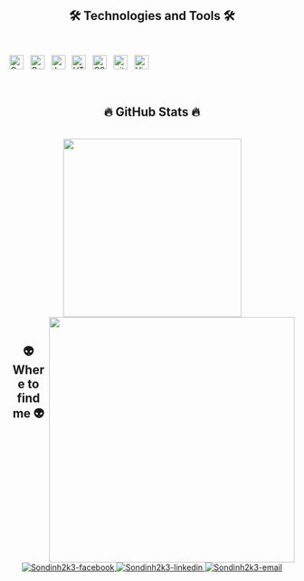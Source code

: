 <!-- Sondinh2k3 -->
<!-- <a href="#" target="_blank">
  <img src="svg/trungquandev.svg" width="1200" alt="trungquandev-official" />
</a> -->

<h2 align="center">🛠 Technologies and Tools 🛠</h2>
<br>
<!-- https://simpleicons.org/ -->

<span><img src="https://img.shields.io/badge/C-282C34?logo=c&logoColor=#A8B9CC" alt="C logo" title="C" height="25" /></span>
&nbsp;
<span><img src="https://img.shields.io/badge/C++-282C34?logo=cplusplus&logoColor=#00599C" alt="C++ logo" title="C++" height="25" /></span>
&nbsp;
<span><img src="https://img.shields.io/badge/JavaScript-282C34?logo=javascript&logoColor=F7DF1E" alt="JavaScript logo" title="JavaScript" height="25" /></span>
&nbsp;
<span><img src="https://img.shields.io/badge/HTML5-282C34?logo=html5&logoColor=E34F26" alt="HTML5 logo" title="HTML5" height="25" /></span>
&nbsp;
<span><img src="https://img.shields.io/badge/CSS3-282C34?logo=css3&logoColor=1572B6" alt="CSS3 logo" title="CSS3" height="25" /></span>
&nbsp;
<span><img src="https://img.shields.io/badge/git-282C34?logo=git&logoColor=F05032" alt="git logo" title="git" height="25" /></span>
&nbsp;
<span><img src="https://img.shields.io/badge/VS%20Code-282C34?logo=visual-studio-code&logoColor=007ACC" alt="Visual Studio Code logo" title="Visual Studio Code" height="25" /></span>
&nbsp;

<br>
<h2 align="center">🔥 GitHub Stats 🔥</h2>
<!-- https://github.com/anuraghazra/github-readme-stats -->
<br>
<div align=center>
  <a href="#" title="Sondinh2k3">
    <img width="315" align="center" src="https://github-readme-stats.vercel.app/api/top-langs/?username=Sondinh2k3&hide=c%23,powershell,Mathematica,Ruby,Objective-C,Objective-C%2b%2b,Cuda&title_color=61dafb&text_color=ffffff&icon_color=61dafb&bg_color=20232a&langs_count=8&layout=compact&border_color=61dafb&hide_border=true" />
  </a>
  <a href="#" title="Trungquandev">
    <img align="right" width="434" src="https://github-readme-stats.vercel.app/api?username=Sondinh2k3&show_icons=true&theme=react&border_color=61dafb&hide_border=true&rank_icon=github&include_all_commits=true" />
  </a>
</div>

<br>
<h2 align="center">👽 Where to find me 👽</h2>
<br>
<!-- https://icons8.com -->
<div align="center">
  <a href="https://www.facebook.com/sondinh.2003" target="blank">
    <img src="https://img.icons8.com/?size=100&id=118555&format=png&color=000000" alt="Sondinh2k3-facebook" />
  </a>
  <!-- <a href="https://youtube.com/@trungquandev" target="blank">
    <img src="https://img.icons8.com/bubbles/100/000000/youtube-squared.png" alt="Sondinh2k3-youtube" />
  </a> -->
  <a href="https://www.linkedin.com/in/sondinh2k3td/" target="blank">
    <img src="https://img.icons8.com/?size=100&id=108812&format=png&color=000000" alt="Sondinh2k3-linkedin" />
  </a>
  <a href="mailto:ledinhsonx1td@gmail.com" target="top">
    <img src="https://img.icons8.com/?size=100&id=Cjuj2uISMdQ1&format=png&color=000000" alt="Sondinh2k3-email" />
  </a>
</div>

<br>
